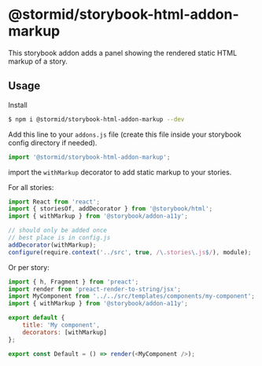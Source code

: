 # @stormid/storybook-html-addon-markup

This storybook addon adds a panel showing the rendered static HTML markup of a story.

## Usage

Install

```sh
$ npm i @stormid/storybook-html-addon-markup --dev
```

Add this line to your `addons.js` file (create this file inside your storybook config directory if needed).

```js
import '@stormid/storybook-html-addon-markup';
```

import the `withMarkup` decorator to add static markup to your stories.

For all stories:

```js
import React from 'react';
import { storiesOf, addDecorator } from '@storybook/html';
import { withMarkup } from '@storybook/addon-a11y';

// should only be added once
// best place is in config.js
addDecorator(withMarkup);
configure(require.context('../src', true, /\.stories\.js$/), module);
```

Or per story:

```js
import { h, Fragment } from 'preact';
import render from 'preact-render-to-string/jsx';
import MyComponent from '../../src/templates/components/my-component';
import { withMarkup } from '@storybook/addon-a11y';

export default { 
    title: 'My component',
    decorators: [withMarkup]
};

export const Default = () => render(<MyComponent />);

```